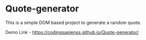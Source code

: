 # Quote-generator
This is a simple DOM based project to generate a random quote.

Demo Link - https://codingsapienss.github.io/Quote-generator/
